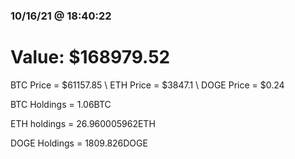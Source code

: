 ### 10/16/21 @ 18:40:22 

# Value: $168979.52



BTC Price = $61157.85
\ ETH Price = $3847.1
\ DOGE Price = $0.24


BTC Holdings = 1.06BTC

 ETH holdings = 26.960005962ETH

 DOGE Holdings = 1809.826DOGE

